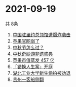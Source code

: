 # 2021-09-19
  共 8条

  <!-- BEGIN -->
  <!-- 最后更新时间:Sun Sep 19 2021 16:14:32 GMT+0000 (Coordinated Universal Time) -->
  1. [中国驻里约总领馆遭爆炸袭击](https://www.zhihu.com/search?q=里约总领馆)
1. [苹果官网崩了](https://www.zhihu.com/search?q=苹果官网)
1. [中秋节怎么过？](https://www.zhihu.com/search?q=中秋节怎么过)
1. [中秋奇妙游非遗盛典](https://www.zhihu.com/search?q=中秋奇妙游)
1. [苹果市值蒸发 457 亿](https://www.zhihu.com/search?q=苹果市值)
1. [「错换人生案」开庭](https://www.zhihu.com/search?q=错换人生案)
1. [湖北工业大学新生偷拍被劝退](https://www.zhihu.com/search?q=湖北工业大学)
1. [贵州一客船侧翻](https://www.zhihu.com/search?q=贵州客船侧翻)
  <!-- END -->
  